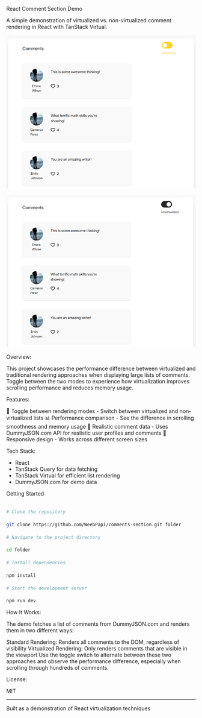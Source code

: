 React Comment Section Demo

A simple demonstration of virtualized vs. non-virtualized comment rendering in React with TanStack Virtual.

![virtualized](./public/virtualized.png)

![unvirtualized](./public/unvirtualized.png)

Overview:

This project showcases the performance difference between virtualized and traditional rendering approaches when displaying large lists of comments. Toggle between the two modes to experience how virtualization improves scrolling performance and reduces memory usage.

Features:

🔄 Toggle between rendering modes - Switch between virtualized and non-virtualized lists
📊 Performance comparison - See the difference in scrolling smoothness and memory usage
👤 Realistic comment data - Uses DummyJSON.com API for realistic user profiles and comments
📱 Responsive design - Works across different screen sizes

Tech Stack:

- React
- TanStack Query for data fetching
- TanStack Virtual for efficient list rendering
- DummyJSON.com for demo data

Getting Started

```bash

# Clone the repository

git clone https://github.com/WeebPapi/comments-section.git folder

# Navigate to the project directory

cd folder

# Install dependencies

npm install

# Start the development server

npm run dev
```

How It Works:

The demo fetches a list of comments from DummyJSON.com and renders them in two different ways:

Standard Rendering: Renders all comments to the DOM, regardless of visibility
Virtualized Rendering: Only renders comments that are visible in the viewport
Use the toggle switch to alternate between these two approaches and observe the performance difference, especially when scrolling through hundreds of comments.

License:

MIT

---

Built as a demonstration of React virtualization techniques
